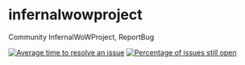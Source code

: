 # infernalwowproject
Community InfernalWoWProject, ReportBug

[![Average time to resolve an issue](http://isitmaintained.com/badge/resolution/buddyqc69/infernalwowproject.svg)](http://isitmaintained.com/buddyqc69/infernalwowproject "Average time to resolve an issue")
[![Percentage of issues still open](http://isitmaintained.com/badge/open/buddyqc69/infernalwowproject.svg)](http://isitmaintained.com/buddyqc69/infernalwowproject "Percentage of issues still open")
